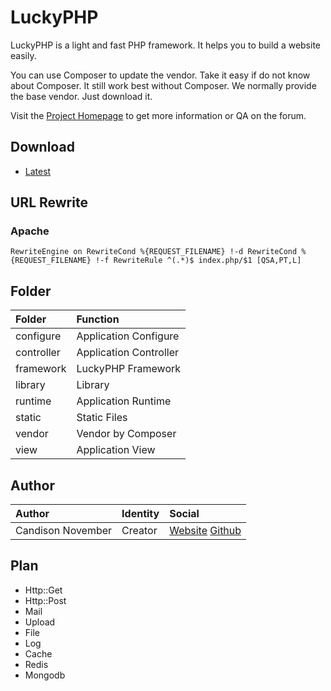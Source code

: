 # LuckyPHP

LuckyPHP is a light and fast PHP framework. It helps you to build a website easily.

You can use Composer to update the vendor. Take it easy if do not know about Composer. It still work best without Composer. We normally provide the base vendor. Just download it.

Visit the [Project Homepage](http://www.LuckyPHP.com/) to get more information or QA on the forum.

## Download

* [Latest](https://github.com/ShareAny/LuckyPHP/archive/master.zip)

## URL Rewrite

### Apache

`
RewriteEngine on
RewriteCond %{REQUEST_FILENAME} !-d
RewriteCond %{REQUEST_FILENAME} !-f
RewriteRule ^(.*)$ index.php/$1 [QSA,PT,L]
`

## Folder

| Folder     | Function              |
| :--------- | :-------------------- |
| configure  | Application Configure |
| controller | Application Controller|
| framework  | LuckyPHP Framework    |
| library    | Library               |
| runtime    | Application Runtime   |
| static     | Static Files          |
| vendor     | Vendor by Composer    |
| view       | Application View      |

## Author

| Author            | Identity  | Social |
| :---------------- | :-------- | :----- |
| Candison November | Creator   |[Website](http://www.kandisheng.com/) [Github](https://github.com/KanDisheng)|

## Plan

* Http::Get
* Http::Post
* Mail
* Upload
* File
* Log
* Cache
* Redis
* Mongodb

